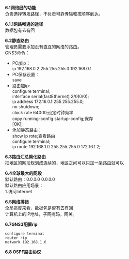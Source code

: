 __6.1网络层的功能__<br>
负责选择转发路径，不负责可靠传输和按顺序到达。<br>

__6.1.1网路畅通的途径__<br>
数据包有去有回<br>

__6.2静态路由__<br>
管理员需要添加没有直连的网络的路由。<br>
GNS3命令：
- PC加ip：<br>
    ip 192.168.0.2 255.255.255.0 192.168.0.1<br>
- PC保存设置：<br>
    save
- 路由加ip:<br>
    configure terminal;<br>
    interface serial(fastEthernet) 2/0(0/0);<br>
    ip address 172.16.0.1 255.255.255.0;<br>
    no shutdown;<br>
    clock rate 64000;设定时钟频率<br>
    copy running-config startup-config;保存<br>
    \[OK];<br>
- 添加静态路由：<br>
    show ip rote;查看路由<br>
    configure terminal;<br>
    ip route 192.168.1.0 255.255.255.0 172.16.1.2;<br>

__6.3路由汇总简化路由__<br>
把地区的网段规划成连续的，地区之间可以只加一条路由就可以<br>

__6.4全球最大的网段__<br>
默认路由：0.0.0.0 0.0.0.0<br>
默认路由应用场景：<br>
1.访问Internet

__6.5网络排错__<br>
全局高度来看，数据包是否有去有回<br>
计算机上的IP地址，子网掩码，网关。<br>

__6.7GNS3配置rip__<br>
```
configure terminal
router rip
network 192.168.1.0
```

__6.8 OSPF路由协议__<br>
